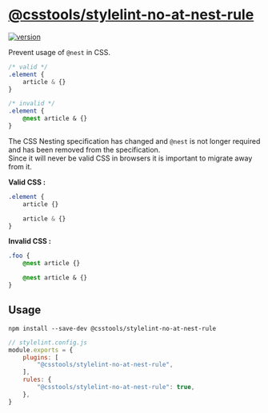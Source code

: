 # [@csstools/stylelint-no-at-nest-rule](https://www.npmjs.com/package/@csstools/stylelint-no-at-nest-rule)

[![version](https://img.shields.io/npm/v/@csstools/stylelint-no-at-nest-rule.svg)](https://www.npmjs.com/package/@csstools/stylelint-no-at-nest-rule)

Prevent usage of `@nest` in CSS.

```css
/* valid */
.element {
	article & {}
}

/* invalid */
.element {
	@nest article & {}
}
```

The CSS Nesting specification has changed and `@nest` is not longer required and has been removed from the specification.  
Since it will never be valid CSS in browsers it is important to migrate away from it.

**Valid CSS :**

```css
.element {
	article {}

	article & {}
}
```

**Invalid CSS :**

```css
.foo {
	@nest article {}

	@nest article & {}
}
```

## Usage

`npm install --save-dev @csstools/stylelint-no-at-nest-rule`

```js
// stylelint.config.js
module.exports = {
	plugins: [
		"@csstools/stylelint-no-at-nest-rule",
	],
	rules: {
		"@csstools/stylelint-no-at-nest-rule": true,
	},
}
```
